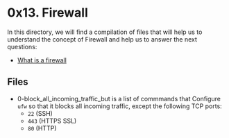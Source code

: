 # 0x13. Firewall
In this directory, we will find a compilation of files that will help us to understand the concept of Firewall and help us to answer the next questions:
-   [What is a firewall](https://intranet.hbtn.io/rltoken/QS5iHSDU_woydPRIb68sOw "What is a firewall")

## Files
 - 0-block_all_incoming_traffic_but is a list of commmands that Configure  `ufw`  so that it blocks all incoming traffic, except the following TCP ports:
    -   `22`  (SSH)
    -   `443`  (HTTPS SSL)
    -   `80`  (HTTP)
